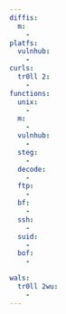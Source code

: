 ```yaml
---
diffis:
  m:
    -
platfs:
  vulnhub:
    -
curls:
  tr0ll 2:
    -
functions:
  unix:
    -
  m:
    -
  vulnhub:
    -
  steg:
    -
  decode:
    -
  ftp:
    -
  bf:
    -
  ssh:
    -
  suid:
    -
  bof:
    -

wals:
  tr0ll 2wu:
    -
---
```

